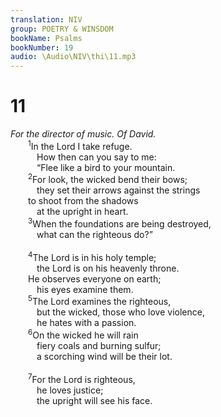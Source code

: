 ```yaml
---
translation: NIV
group: POETRY & WINSDOM
bookName: Psalms 
bookNumber: 19
audio: \Audio\NIV\thi\11.mp3
---
```


<div class="title"><h1>11</h1><i>For the director of music. Of David.</i></div>
<span class="verse thi_11_1">  <sup>1</sup>In the Lord I take refuge. <br/>   How then can you say to me: <br/>   “Flee like a bird to your mountain. <br/></span>
<span class="verse thi_11_2">  <sup>2</sup>For look, the wicked bend their bows; <br/>   they set their arrows against the strings <br/>  to shoot from the shadows <br/>   at the upright in heart. <br/></span>
<span class="verse thi_11_3">  <sup>3</sup>When the foundations are being destroyed, <br/>   what can the righteous do?” <br/><br/></span>
<span class="verse thi_11_4">  <sup>4</sup>The Lord is in his holy temple; <br/>   the Lord is on his heavenly throne. <br/>  He observes everyone on earth; <br/>   his eyes examine them. <br/></span>
<span class="verse thi_11_5">  <sup>5</sup>The Lord examines the righteous, <br/>   but the wicked, those who love violence, <br/>   he hates with a passion. <br/></span>
<span class="verse thi_11_6">  <sup>6</sup>On the wicked he will rain <br/>   fiery coals and burning sulfur; <br/>   a scorching wind will be their lot. <br/><br/></span>
<span class="verse thi_11_7">  <sup>7</sup>For the Lord is righteous, <br/>   he loves justice; <br/>   the upright will see his face. <br/></span>
